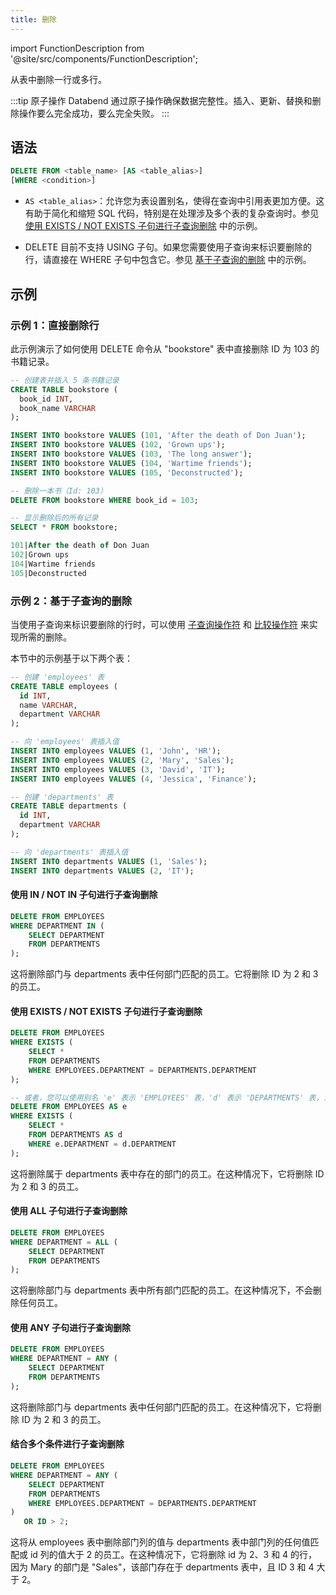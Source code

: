 ```yaml
---
title: 删除
---
```


import FunctionDescription from '@site/src/components/FunctionDescription';

<FunctionDescription description="引入或更新于：v1.2.174"/>

从表中删除一行或多行。

:::tip 原子操作
Databend 通过原子操作确保数据完整性。插入、更新、替换和删除操作要么完全成功，要么完全失败。
:::

## 语法

```sql
DELETE FROM <table_name> [AS <table_alias>] 
[WHERE <condition>]
```
- `AS <table_alias>`：允许您为表设置别名，使得在查询中引用表更加方便。这有助于简化和缩短 SQL 代码，特别是在处理涉及多个表的复杂查询时。参见 [使用 EXISTS / NOT EXISTS 子句进行子查询删除](#deleting-with-subquery-using-exists--not-exists-clause) 中的示例。

- DELETE 目前不支持 USING 子句。如果您需要使用子查询来标识要删除的行，请直接在 WHERE 子句中包含它。参见 [基于子查询的删除](#subquery-based-deletions) 中的示例。

## 示例

### 示例 1：直接删除行

此示例演示了如何使用 DELETE 命令从 "bookstore" 表中直接删除 ID 为 103 的书籍记录。

```sql
-- 创建表并插入 5 条书籍记录
CREATE TABLE bookstore (
  book_id INT,
  book_name VARCHAR
);

INSERT INTO bookstore VALUES (101, 'After the death of Don Juan');
INSERT INTO bookstore VALUES (102, 'Grown ups');
INSERT INTO bookstore VALUES (103, 'The long answer');
INSERT INTO bookstore VALUES (104, 'Wartime friends');
INSERT INTO bookstore VALUES (105, 'Deconstructed');

-- 删除一本书（Id: 103）
DELETE FROM bookstore WHERE book_id = 103;

-- 显示删除后的所有记录
SELECT * FROM bookstore;

101|After the death of Don Juan
102|Grown ups
104|Wartime friends
105|Deconstructed
```

### 示例 2：基于子查询的删除

当使用子查询来标识要删除的行时，可以使用 [子查询操作符](../30-query-operators/subquery.md) 和 [比较操作符](../30-query-operators/comparison.md) 来实现所需的删除。

本节中的示例基于以下两个表：

```sql
-- 创建 'employees' 表
CREATE TABLE employees (
  id INT,
  name VARCHAR,
  department VARCHAR
);

-- 向 'employees' 表插入值
INSERT INTO employees VALUES (1, 'John', 'HR');
INSERT INTO employees VALUES (2, 'Mary', 'Sales');
INSERT INTO employees VALUES (3, 'David', 'IT');
INSERT INTO employees VALUES (4, 'Jessica', 'Finance');

-- 创建 'departments' 表
CREATE TABLE departments (
  id INT,
  department VARCHAR
);

-- 向 'departments' 表插入值
INSERT INTO departments VALUES (1, 'Sales');
INSERT INTO departments VALUES (2, 'IT');
```

#### 使用 IN / NOT IN 子句进行子查询删除

```sql
DELETE FROM EMPLOYEES
WHERE DEPARTMENT IN (
    SELECT DEPARTMENT
    FROM DEPARTMENTS
);
```
这将删除部门与 departments 表中任何部门匹配的员工。它将删除 ID 为 2 和 3 的员工。

#### 使用 EXISTS / NOT EXISTS 子句进行子查询删除

```sql
DELETE FROM EMPLOYEES
WHERE EXISTS (
    SELECT *
    FROM DEPARTMENTS
    WHERE EMPLOYEES.DEPARTMENT = DEPARTMENTS.DEPARTMENT
);

-- 或者，您可以使用别名 'e' 表示 'EMPLOYEES' 表，'d' 表示 'DEPARTMENTS' 表，当它们的部门匹配时删除员工。
DELETE FROM EMPLOYEES AS e
WHERE EXISTS (
    SELECT *
    FROM DEPARTMENTS AS d
    WHERE e.DEPARTMENT = d.DEPARTMENT
);
```
这将删除属于 departments 表中存在的部门的员工。在这种情况下，它将删除 ID 为 2 和 3 的员工。

#### 使用 ALL 子句进行子查询删除

```sql
DELETE FROM EMPLOYEES
WHERE DEPARTMENT = ALL (
    SELECT DEPARTMENT
    FROM DEPARTMENTS
);
```
这将删除部门与 departments 表中所有部门匹配的员工。在这种情况下，不会删除任何员工。

#### 使用 ANY 子句进行子查询删除

```sql
DELETE FROM EMPLOYEES
WHERE DEPARTMENT = ANY (
    SELECT DEPARTMENT
    FROM DEPARTMENTS
);
```
这将删除部门与 departments 表中任何部门匹配的员工。在这种情况下，它将删除 ID 为 2 和 3 的员工。

#### 结合多个条件进行子查询删除

```sql
DELETE FROM EMPLOYEES
WHERE DEPARTMENT = ANY (
    SELECT DEPARTMENT
    FROM DEPARTMENTS
    WHERE EMPLOYEES.DEPARTMENT = DEPARTMENTS.DEPARTMENT
)
   OR ID > 2;
```

这将从 employees 表中删除部门列的值与 departments 表中部门列的任何值匹配或 id 列的值大于 2 的员工。在这种情况下，它将删除 id 为 2、3 和 4 的行，因为 Mary 的部门是 "Sales"，该部门存在于 departments 表中，且 ID 3 和 4 大于 2。